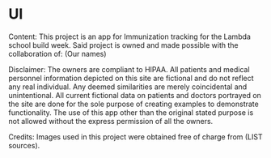 # UI
Content:
This project is an app for Immunization tracking  for the Lambda school build week.
Said project is owned and made possible with the collaboration of: (Our names)

Disclaimer:
The owners are compliant to HIPAA.
All patients and medical personnel information depicted on this site are fictional and do not reflect any real individual. Any deemed similarities are merely
coincidental and unintentional.
All current fictional data on patients and doctors portrayed on the site are done for the sole purpose of creating examples to demonstrate functionality.
The use of this app other than the original stated purpose is not allowed without the express permission of all the owners.


Credits:
Images used in this project were obtained free of charge from (LIST sources).